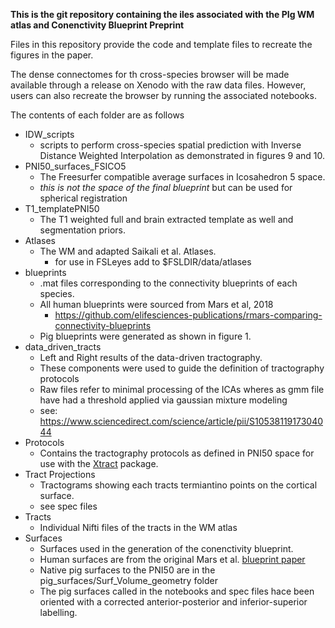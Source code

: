 **This is the git repository containing the iles associated with the PIg WM atlas and Conenctivity Blueprint Preprint**

Files in this repository provide the code and template files to recreate the figures in the paper. 

The dense connectomes for th cross-species browser will be made available through a release on Xenodo with the raw data files. 
However, users can also recreate the browser by running the associated notebooks.

The contents of each folder are as follows 
* IDW_scripts
    - scripts to perform cross-species spatial prediction with Inverse Distance Weighted Interpolation as demonstrated in figures 9 and 10.
* PNI50_surfaces_FSICO5
    - The Freesurfer compatible average surfaces in Icosahedron 5 space. 
    - *this is not the space of the final blueprint* but can be used for spherical registration 
* T1_templatePNI50
    - The T1 weighted full and brain extracted template as well and segmentation priors. 
* Atlases 
    - The WM and adapted Saikali et al. Atlases. 
        * for use in FSLeyes add to $FSLDIR/data/atlases
* blueprints
    - .mat files corresponding to the connectivity blueprints of each species. 
    - All human blueprints were sourced from Mars et al, 2018 
        * https://github.com/elifesciences-publications/rmars-comparing-connectivity-blueprints   
    - Pig blueprints were generated as shown in figure 1. 
* data_driven_tracts 
    - Left and Right results of the data-driven tractography. 
    - These components were used to guide the definition of tractography protocols
    - Raw files refer to minimal processing of the ICAs wheres as gmm file have had a threshold applied via gaussian mixture modeling 
    - see: https://www.sciencedirect.com/science/article/pii/S1053811917304044
* Protocols
    - Contains the tractography protocols as defined in PNI50 space for use with the [Xtract](https://fsl.fmrib.ox.ac.uk/fsl/fslwiki/XTRACT) package. 
* Tract Projections 
    - Tractograms showing each tracts termiantino points on the cortical surface. 
    - see spec files
* Tracts
    - Individual Nifti files of the tracts in the WM atlas
* Surfaces
    - Surfaces used in the generation of the conenctivity blueprint. 
    - Human surfaces are from the original Mars et al. [blueprint paper](https://github.com/elifesciences-publications/rmars-comparing-connectivity-blueprints)
    - Native pig surfaces to the PNI50 are in the pig_surfaces/Surf_Volume_geometry folder
    - The pig surfaces called in the notebooks and spec files hace been oriented with a corrected anterior-posterior and inferior-superior labelling. 
